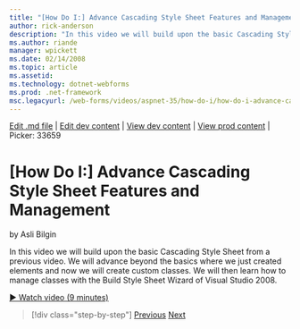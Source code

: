 ```yaml
---
title: "[How Do I:] Advance Cascading Style Sheet Features and Management | Microsoft Docs"
author: rick-anderson
description: "In this video we will build upon the basic Cascading Style Sheet from a previous video. We will advance beyond the basics where we just created elements and..."
ms.author: riande
manager: wpickett
ms.date: 02/14/2008
ms.topic: article
ms.assetid: 
ms.technology: dotnet-webforms
ms.prod: .net-framework
msc.legacyurl: /web-forms/videos/aspnet-35/how-do-i/how-do-i-advance-cascading-style-sheet-features-and-management
---
```

[Edit .md file](C:\Projects\msc\dev\Msc.Www\Web.ASP\App_Data\github\web-forms\videos\aspnet-35\how-do-i\how-do-i-advance-cascading-style-sheet-features-and-management.md) | [Edit dev content](http://www.aspdev.net/umbraco#/content/content/edit/26636) | [View dev content](http://docs.aspdev.net/tutorials/web-forms/videos/aspnet-35/how-do-i/how-do-i-advance-cascading-style-sheet-features-and-management.html) | [View prod content](http://www.asp.net/web-forms/videos/aspnet-35/how-do-i/how-do-i-advance-cascading-style-sheet-features-and-management) | Picker: 33659

[How Do I:] Advance Cascading Style Sheet Features and Management
====================
by Asli Bilgin

In this video we will build upon the basic Cascading Style Sheet from a previous video. We will advance beyond the basics where we just created elements and now we will create custom classes. We will then learn how to manage classes with the Build Style Sheet Wizard of Visual Studio 2008.

[&#9654; Watch video (9 minutes)](https://channel9.msdn.com/Blogs/ASP-NET-Site-Videos/how-do-i-advance-cascading-style-sheet-features-and-management)

>[!div class="step-by-step"] [Previous](how-do-i-adding-elements-to-a-css-file-and-create-new-css-on-the-fly.md) [Next](how-do-i-converting-a-net-20-windows-forms-application-to-net-35.md)